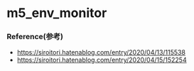 # m5_env_monitor

### Reference(参考)
- https://siroitori.hatenablog.com/entry/2020/04/13/115538
- https://siroitori.hatenablog.com/entry/2020/04/15/152254
